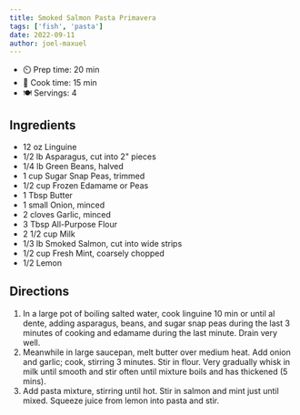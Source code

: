 ```yaml
---
title: Smoked Salmon Pasta Primavera
tags: ['fish', 'pasta']
date: 2022-09-11
author: joel-maxuel
---
```



- ⏲️ Prep time: 20 min
- 🍳 Cook time: 15 min
- 🍽️ Servings: 4

## Ingredients

- 12 oz Linguine
- 1/2 lb Asparagus, cut into 2" pieces
- 1/4 lb Green Beans, halved
- 1 cup Sugar Snap Peas, trimmed
- 1/2 cup Frozen Edamame or Peas
- 1 Tbsp Butter
- 1 small Onion, minced
- 2 cloves Garlic, minced
- 3 Tbsp All-Purpose Flour
- 2 1/2 cup Milk
- 1/3 lb Smoked Salmon, cut into wide strips
- 1/2 cup Fresh Mint, coarsely chopped
- 1/2 Lemon

## Directions

1. In a large pot of boiling salted water, cook linguine 10 min or until al dente, adding asparagus, beans, and sugar snap peas during the last 3 minutes of cooking and edamame during the last minute. Drain very well.
2. Meanwhile in large saucepan, melt butter over medium heat. Add onion and garlic; cook, stirring 3 minutes. Stir in flour. Very gradually whisk in milk until smooth and stir often until mixture boils and has thickened (5 mins).
3. Add pasta mixture, stirring until hot. Stir in salmon and mint just until mixed. Squeeze juice from lemon into pasta and stir.
